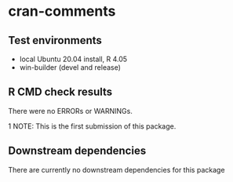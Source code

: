 cran-comments
================

## Test environments

  - local Ubuntu 20.04 install, R 4.05
  - win-builder (devel and release)

## R CMD check results

There were no ERRORs or WARNINGs.

1 NOTE: This is the first submission of this package.

## Downstream dependencies

There are currently no downstream dependencies for this package
